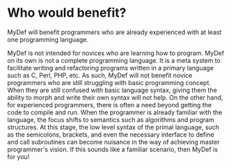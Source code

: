 # Who would benefit?

MyDef will benefit programmers who are already experienced with at least one programming language.

MyDef is not intended for novices who are learning how to program. MyDef on its own is not a complete programming language. It is a meta system to facilitate writing and refactoring programs written in a primary language such as C, Perl, PHP, etc. As such, MyDef will not benefit novice programmers who are still struggling with basic programming concept. When they are still confused with basic language syntax, giving them the ability to morph and write their own syntax will not help. On the other hand, for experienced programmers, there is often a need beyond getting the code to compile and run. When the programmer is already familiar with the language, the focus shifts to semantics such as algorithms and program structures. At this stage, the low level syntax of the primal language, such as the semicolons, brackets, and even the necessary interface to define and call subroutines can become nuisance in the way of achieving master programmer's vision. If this sounds like a familiar scenario, then MyDef is for you!



